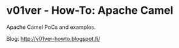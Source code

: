 # v01ver - How-To: Apache Camel

Apache Camel PoCs and examples.

Blog: http://v01ver-howto.blogspot.fi/
